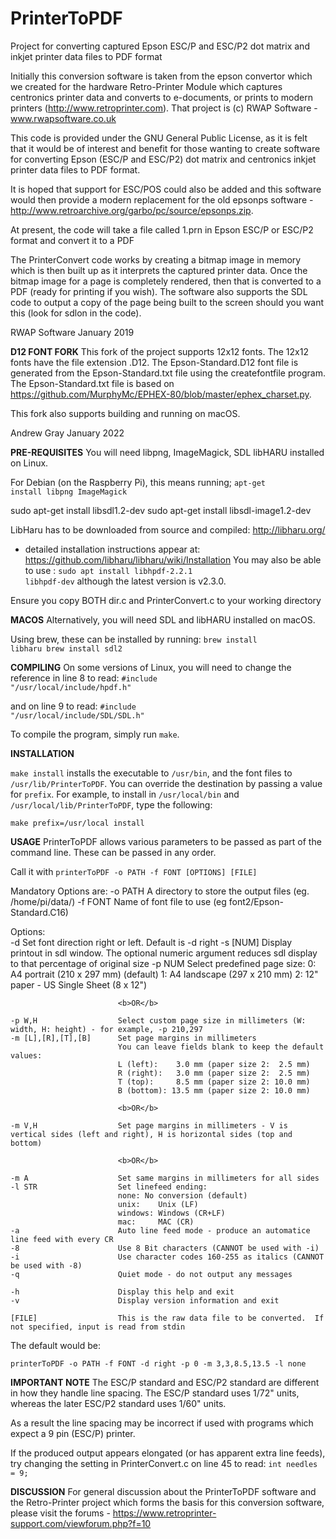 # PrinterToPDF
Project for converting captured Epson ESC/P and ESC/P2 dot matrix and inkjet printer data files to PDF format

Initially this conversion software is taken from the epson convertor which we created for the hardware Retro-Printer Module which captures centronics printer data and converts to e-documents, or prints to modern printers (http://www.retroprinter.com).  That project is (c) RWAP Software - www.rwapsoftware.co.uk

This code is provided under the GNU General Public License, as it is felt that it would be of interest and benefit for those wanting to create software for converting Epson (ESC/P and ESC/P2) dot matrix and centronics inkjet printer data files to PDF format.

It is hoped that support for ESC/POS could also be added and this software would then provide a modern replacement for the old epsonps software - http://www.retroarchive.org/garbo/pc/source/epsonps.zip.

At present, the code will take a file called 1.prn in Epson ESC/P or ESC/P2 format and convert it to a PDF

The PrinterConvert code works by creating a bitmap image in memory which is then built up as it interprets the captured printer data.  Once the bitmap image for a page is completely rendered, then that is converted to a PDF (ready for printing if you wish). The software also supports the SDL code to output a copy of the page being built to the screen should you want this (look for sdlon in the code).

RWAP Software
January 2019

<b>D12 FONT FORK</b>
This fork of the project supports 12x12 fonts. The 12x12 fonts have the file extension .D12. The Epson-Standard.D12 font file is generated from the Epson-Standard.txt file using the createfontfile program. The Epson-Standard.txt file is based on https://github.com/MurphyMc/EPHEX-80/blob/master/ephex_charset.py.

This fork also supports building and running on macOS.

Andrew Gray
January 2022  

<b>PRE-REQUISITES</b>
You will need libpng, ImageMagick, SDL libHARU installed on Linux. 

For Debian (on the Raspberry Pi), this means running;
<code>apt-get install libpng ImageMagick</code>

sudo apt-get install libsdl1.2-dev
sudo apt-get install libsdl-image1.2-dev

LibHaru has to be downloaded from source and compiled:
http://libharu.org/
- detailed installation instructions appear at: https://github.com/libharu/libharu/wiki/Installation
You may also be able to use : <code>sudo apt install libhpdf-2.2.1 libhpdf-dev</code> although the latest version is v2.3.0.


Ensure you copy BOTH dir.c and PrinterConvert.c to your working directory

<b>MACOS</b>
Alternatively, you will need SDL and libHARU installed on macOS.

Using brew, these can be installed by running:
<code>brew install libharu
brew install sdl2</code>

<b>COMPILING</b>
On some versions of Linux, you will need to change the reference in line 8 to read:
<code>#include "/usr/local/include/hpdf.h"</code>

and on line 9 to read:
<code>#include "/usr/local/include/SDL/SDL.h"</code>

To compile the program, simply run `make`.

<b>INSTALLATION</b>

`make install` installs the executable to `/usr/bin`, and the font files to `/usr/lib/PrinterToPDF`. You can override the destination by passing a value for `prefix`. For example, to install in `/usr/local/bin` and `/usr/local/lib/PrinterToPDF`, type the following:

`make prefix=/usr/local install`


<b>USAGE</b>
PrinterToPDF allows various parameters to be passed as part of the command line.  These can be passed in any order.

Call it with 
`printerToPDF -o PATH -f FONT [OPTIONS] [FILE]`

Mandatory Options are:
    -o PATH                 A directory to store the output files (eg. /home/pi/data/) 
    -f FONT                 Name of font file to use (eg font2/Epson-Standard.C16)
    
Options:    
    -d                      Set font direction right or left.  Default is -d right
    -s [NUM]                Display printout in sdl window.  The optional numeric argument reduces sdl display to that percentage of original size
    -p NUM                  Select predefined page size:
                            0: A4 portrait (210 x 297 mm) (default)
                            1: A4 landscape (297 x 210 mm)
                            2: 12" paper - US Single Sheet (8 x 12")

                            <b>OR</b>

    -p W,H                  Select custom page size in millimeters (W: width, H: height) - for example, -p 210,297
    -m [L],[R],[T],[B]      Set page margins in millimeters
                            You can leave fields blank to keep the default values:
                            L (left):    3.0 mm (paper size 2:  2.5 mm)
                            R (right):   3.0 mm (paper size 2:  2.5 mm)
                            T (top):     8.5 mm (paper size 2: 10.0 mm)
                            B (bottom): 13.5 mm (paper size 2: 10.0 mm)

                            <b>OR</b>

    -m V,H                  Set page margins in millimeters - V is vertical sides (left and right), H is horizontal sides (top and bottom)

                            <b>OR</b>
                            
    -m A                    Set same margins in millimeters for all sides
    -l STR                  Set linefeed ending:
                            none: No conversion (default)
                            unix:    Unix (LF)
                            windows: Windows (CR+LF)
                            mac:     MAC (CR)
    -a                      Auto line feed mode - produce an automatice line feed with every CR
    -8                      Use 8 Bit characters (CANNOT be used with -i)
    -i                      Use character codes 160-255 as italics (CANNOT be used with -8)
    -q                      Quiet mode - do not output any messages
    
    -h                      Display this help and exit
    -v                      Display version information and exit
    
    [FILE]                  This is the raw data file to be converted.  If not specified, input is read from stdin
                            
The default would be:

`printerToPDF -o PATH -f FONT -d right -p 0 -m 3,3,8.5,13.5 -l none`



<b>IMPORTANT NOTE</b>
The ESC/P standard and ESC/P2 standard are different in how they handle line spacing.  The ESC/P standard uses 1/72" units, whereas the later ESC/P2 standard uses 1/60" units.

As a result the line spacing may be incorrect if used with programs which expect a 9 pin (ESC/P) printer.

If the produced output appears elongated (or has apparent extra line feeds), try changing the setting in PrinterConvert.c on line 45 to read:
<code>int needles = 9;</code>


<b>DISCUSSION</b>
For general discussion about the PrinterToPDF software and the Retro-Printer project which forms the basis for this conversion software, please visit the forums - https://www.retroprinter-support.com/viewforum.php?f=10
